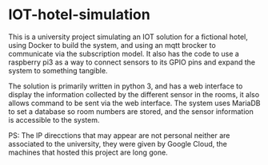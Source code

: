 # IOT-hotel-simulation
This is a university project simulating an IOT solution for a fictional hotel, using Docker to build the system, and using an mqtt brocker to communicate via the subscription model. It also has the code to use a raspberry pi3 as a way to connect sensors to its GPIO pins and expand the system to something tangible.

The solution is primarily written in python 3, and has a web interface to display the information collected by the different sensor in the rooms, it also allows command to be sent via the web interface.
The system uses MariaDB to set a database so room numbers are stored, and the sensor information is accessible to the system.
 
PS:
The IP direcctions that may appear are not personal neither are associated to the university, they were given by Google Cloud, the machines that hosted this project are long gone.
